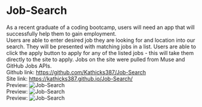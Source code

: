 # Job-Search
As a recent graduate of a coding bootcamp, users will need an app that will successfully help them to gain employment.
<br>
Users are able to enter desired job they are looking for and location into our search. They will be presented with matching jobs in a list. Users are able to click the apply button to apply for any of the listed jobs - this will take them directly to the site to apply. Jobs on the site were pulled from Muse and GitHub Jobs APIs.
<br>
Github link: https://github.com/Kathicks387/Job-Search
<br>
Site link: https://kathicks387.github.io/Job-Search/
<br>
Preview: ![Job-Search](Screenshot1.png)
<br>
Preview: ![Job-Search](Screenshot2.png)
<br>
Preview: ![Job-Search](Screenshot3.png)
